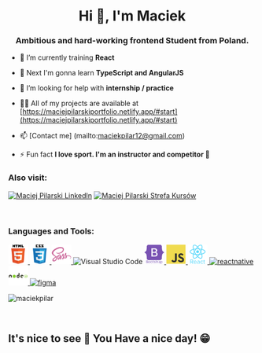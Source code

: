 <h1 align="center">Hi 👋, I'm Maciek</h1>
<h3 align="center">Ambitious and hard-working frontend Student from Poland.</h3>

- 🌱 I’m currently training **React**

- 📆 Next I'm gonna learn **TypeScript and AngularJS**

- 🤝 I’m looking for help with **internship / practice**

- 👨‍💻 All of my projects are available at [https://maciejpilarskiportfolio.netlify.app/#start](https://maciejpilarskiportfolio.netlify.app/#start)

- 📫 [Contact me] (mailto:maciekpilar12@gmail.com)

- ⚡ Fun fact **I love sport. I'm an instructor and competitor 🥋**

<h3 align="left"> Also visit: </h3>
<p align="left">
<a href="https://www.linkedin.com/in/maciej-pilarski-062a49184/" target="blank"><img align="center" src="https://raw.githubusercontent.com/rahuldkjain/github-profile-readme-generator/master/src/images/icons/Social/linked-in-alt.svg" alt="Maciej Pilarski LinkedIn" height="30px" width="40px" /></a>
<a href="https://platforma.strefakursow.pl/p/profil/Maciej-NFlOQUd4Y0pkcDd5ZDZtd2ptUlRHUT09" target="blank"><img align="center" src="https://strefakursow.pl/redesign/assets/images/logo-footer.svg" alt="Maciej Pilarski Strefa Kursów" height="50px" width="100px" /></a>

</p>
<br />

<h3 align="left"> Languages and Tools: </h3>
<p align="left"> 
  <a href="https://www.w3.org/html/" target="_blank" rel="noreferrer"> 
  <img src="https://raw.githubusercontent.com/devicons/devicon/master/icons/html5/html5-original-wordmark.svg" alt="html5" width="40" height="40"/> 
</a>
<a href="https://www.w3schools.com/css/" target="_blank" rel="noreferrer"> 
  <img src="https://raw.githubusercontent.com/devicons/devicon/master/icons/css3/css3-original-wordmark.svg" alt="css3" width="40" height="40"/> 
</a> 
<a href="https://sass-lang.com" target="_blank" rel="noreferrer"> 
  <img src="https://raw.githubusercontent.com/devicons/devicon/master/icons/sass/sass-original.svg" alt="sass" width="40" height="40"/> 
</a> 
<img alt="Visual Studio Code" width="40px" src="https://cdn.jsdelivr.net/gh/devicons/devicon/icons/vscode/vscode-original.svg" />
<a href="https://getbootstrap.com" target="_blank" rel="noreferrer"> 
  <img src="https://raw.githubusercontent.com/devicons/devicon/master/icons/bootstrap/bootstrap-plain-wordmark.svg" alt="bootstrap" width="40" height="40"/> 
</a>
<a href="https://developer.mozilla.org/en-US/docs/Web/JavaScript" target="_blank" rel="noreferrer"> 
  <img src="https://raw.githubusercontent.com/devicons/devicon/master/icons/javascript/javascript-original.svg" alt="javascript" width="40" height="40"/> 
</a> 
<a href="https://reactjs.org/" target="_blank" rel="noreferrer"> 
  <img src="https://raw.githubusercontent.com/devicons/devicon/master/icons/react/react-original-wordmark.svg" alt="react" width="40" height="40"/> 
</a> 
<a href="https://reactnative.dev/" target="_blank" rel="noreferrer"> 
  <img src="https://reactnative.dev/img/header_logo.svg" alt="reactnative" width="40" height="40"/> 
</a> 
<a href="https://nodejs.org" target="_blank" rel="noreferrer"> 
  <img src="https://raw.githubusercontent.com/devicons/devicon/master/icons/nodejs/nodejs-original-wordmark.svg" alt="nodejs" width="40" height="40"/> 
</a>
<a href="https://www.figma.com/" target="_blank" rel="noreferrer"> 
  <img src="https://www.vectorlogo.zone/logos/figma/figma-icon.svg" alt="figma" width="40" height="40"/> 
</a> 

</p>
<p>
  <img align="center" src="https://github-readme-stats.vercel.app/api/top-langs?username=maciekpilar&show_icons=true&locale=en&layout=compact" alt="maciekpilar" />
</p>

<br />
<h2> It's nice to see 👀 You Have a nice day! 😁 </h2>
